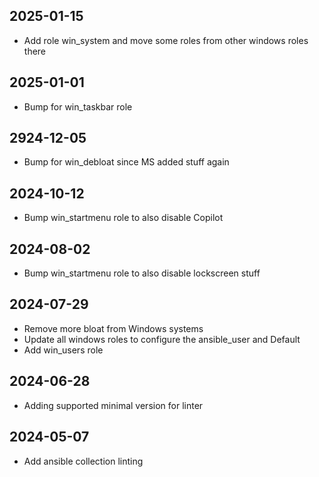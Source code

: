 ## 2025-01-15
* Add role win_system and move some roles from other windows roles there

## 2025-01-01
* Bump for win_taskbar role

## 2924-12-05
* Bump for win_debloat since MS added stuff again

## 2024-10-12
* Bump win_startmenu role to also disable Copilot

## 2024-08-02
* Bump win_startmenu role to also disable lockscreen stuff

## 2024-07-29
* Remove more bloat from Windows systems
* Update all windows roles to configure the ansible_user and Default
* Add win_users role

## 2024-06-28
* Adding supported minimal version for linter

## 2024-05-07
* Add ansible collection linting
